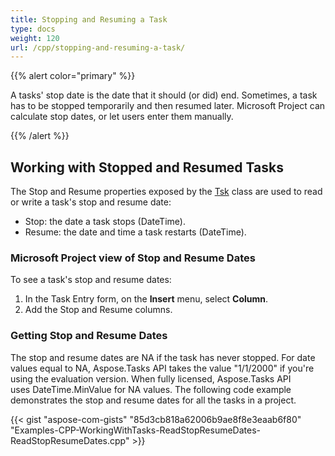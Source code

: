 ```yaml
---
title: Stopping and Resuming a Task
type: docs
weight: 120
url: /cpp/stopping-and-resuming-a-task/
---
```


{{% alert color="primary" %}} 

A tasks' stop date is the date that it should (or did) end. Sometimes, a task has to be stopped temporarily and then resumed later. Microsoft Project can calculate stop dates, or let users enter them manually.

{{% /alert %}} 
## **Working with Stopped and Resumed Tasks**
The Stop and Resume properties exposed by the [Tsk](http://www.aspose.com/api/net/tasks/aspose.tasks/tsk) class are used to read or write a task's stop and resume date:

- Stop: the date a task stops (DateTime).
- Resume: the date and time a task restarts (DateTime).
### **Microsoft Project view of Stop and Resume Dates**
To see a task's stop and resume dates:

1. In the Task Entry form, on the **Insert** menu, select **Column**.
1. Add the Stop and Resume columns.
### **Getting Stop and Resume Dates**
The stop and resume dates are NA if the task has never stopped. For date values equal to NA, Aspose.Tasks API takes the value "1/1/2000" if you're using the evaluation version. When fully licensed, Aspose.Tasks API uses DateTime.MinValue for NA values. The following code example demonstrates the stop and resume dates for all the tasks in a project.

{{< gist "aspose-com-gists" "85d3cb818a62006b9ae8f8e3eaab6f80" "Examples-CPP-WorkingWithTasks-ReadStopResumeDates-ReadStopResumeDates.cpp" >}}
